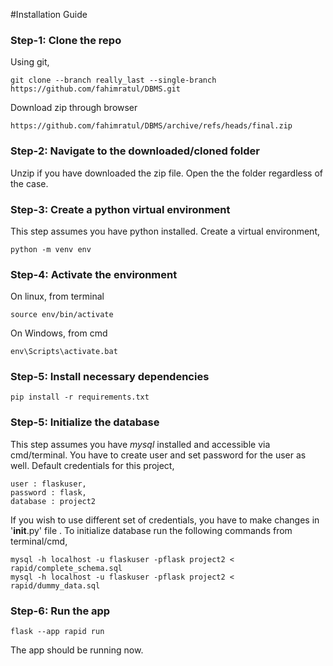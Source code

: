 #Installation Guide
### Step-1: Clone the repo
Using git,
```
git clone --branch really_last --single-branch https://github.com/fahimratul/DBMS.git
```
Download zip through browser
```
https://github.com/fahimratul/DBMS/archive/refs/heads/final.zip
```
### Step-2: Navigate to the downloaded/cloned folder
Unzip if you have downloaded the zip file. Open the the folder regardless of the case. 
### Step-3: Create a python virtual environment
This step assumes you have python installed.
Create a virtual environment,
```
python -m venv env
```
### Step-4: Activate the environment
On linux, from terminal
```
source env/bin/activate
```
On Windows, from cmd
```
env\Scripts\activate.bat
```

### Step-5:  Install necessary dependencies
```
pip install -r requirements.txt
```

### Step-5: Initialize the database
This step assumes you have *mysql* installed and accessible via cmd/terminal. You have to create user and set password for the user as well. Default credentials for this project,
```
user : flaskuser,
password : flask,
database : project2
```
If you wish to use different set of credentials, you have to make changes in '__init__.py' file . To initialize database run the following commands from terminal/cmd,
```
mysql -h localhost -u flaskuser -pflask project2 < rapid/complete_schema.sql
mysql -h localhost -u flaskuser -pflask project2 < rapid/dummy_data.sql
```
### Step-6: Run the app
```
flask --app rapid run
```
The app should be running now.
